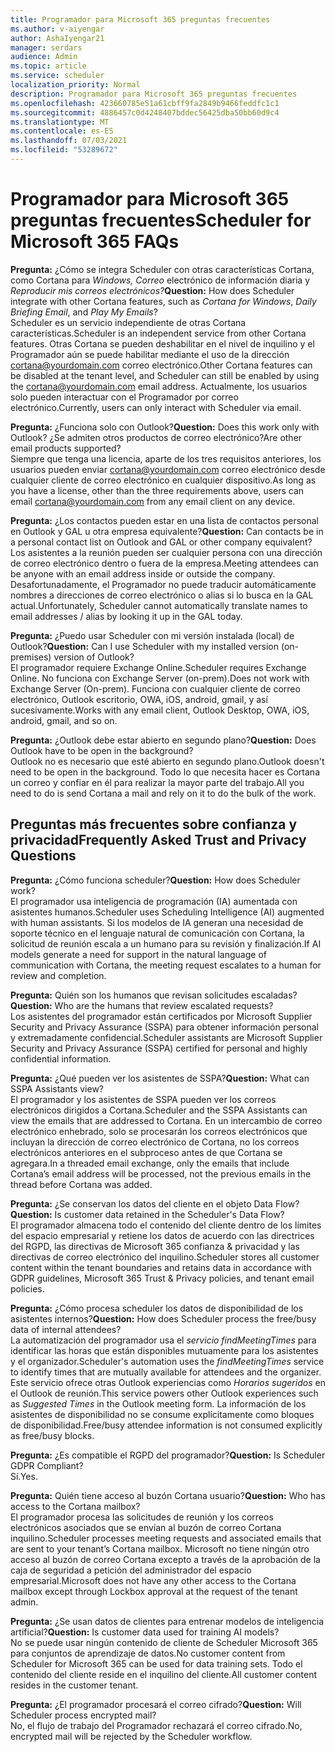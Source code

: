 ```yaml
---
title: Programador para Microsoft 365 preguntas frecuentes
ms.author: v-aiyengar
author: AshaIyengar21
manager: serdars
audience: Admin
ms.topic: article
ms.service: scheduler
localization_priority: Normal
description: Programador para Microsoft 365 preguntas frecuentes
ms.openlocfilehash: 423660785e51a61cbff9fa2849b9466feddfc1c1
ms.sourcegitcommit: 4886457c0d4248407bddec56425dba50bb60d9c4
ms.translationtype: MT
ms.contentlocale: es-ES
ms.lasthandoff: 07/03/2021
ms.locfileid: "53289672"
---
```

# <a name="scheduler-for-microsoft-365-faqs"></a><span data-ttu-id="9bd9e-103">Programador para Microsoft 365 preguntas frecuentes</span><span class="sxs-lookup"><span data-stu-id="9bd9e-103">Scheduler for Microsoft 365 FAQs</span></span>

<span data-ttu-id="9bd9e-104">**Pregunta:** ¿Cómo se integra Scheduler con otras características Cortana, como Cortana para *Windows,* *Correo* electrónico de información diaria y *Reproducir mis correos electrónicos?*</span><span class="sxs-lookup"><span data-stu-id="9bd9e-104">**Question:** How does Scheduler integrate with other Cortana features, such as *Cortana for Windows*, *Daily Briefing Email*, and *Play My Emails*?</span></span></br>
<span data-ttu-id="9bd9e-105">Scheduler es un servicio independiente de otras Cortana características.</span><span class="sxs-lookup"><span data-stu-id="9bd9e-105">Scheduler is an independent service from other Cortana features.</span></span> <span data-ttu-id="9bd9e-106">Otras Cortana se pueden deshabilitar en el nivel de inquilino y el Programador aún se puede habilitar mediante el uso de la dirección cortana@yourdomain.com correo electrónico.</span><span class="sxs-lookup"><span data-stu-id="9bd9e-106">Other Cortana features can be disabled at the tenant level, and Scheduler can still be enabled by using the cortana@yourdomain.com email address.</span></span> <span data-ttu-id="9bd9e-107">Actualmente, los usuarios solo pueden interactuar con el Programador por correo electrónico.</span><span class="sxs-lookup"><span data-stu-id="9bd9e-107">Currently, users can only interact with Scheduler via email.</span></span>

<span data-ttu-id="9bd9e-108">**Pregunta:** ¿Funciona solo con Outlook?</span><span class="sxs-lookup"><span data-stu-id="9bd9e-108">**Question:** Does this work only with Outlook?</span></span> <span data-ttu-id="9bd9e-109">¿Se admiten otros productos de correo electrónico?</span><span class="sxs-lookup"><span data-stu-id="9bd9e-109">Are other email products supported?</span></span></br>
<span data-ttu-id="9bd9e-110">Siempre que tenga una licencia, aparte de los tres requisitos anteriores, los usuarios pueden enviar cortana@yourdomain.com correo electrónico desde cualquier cliente de correo electrónico en cualquier dispositivo.</span><span class="sxs-lookup"><span data-stu-id="9bd9e-110">As long as you have a license, other than the three requirements above, users can email cortana@yourdomain.com from any email client on any device.</span></span>

<span data-ttu-id="9bd9e-111">**Pregunta:** ¿Los contactos pueden estar en una lista de contactos personal en Outlook y GAL u otra empresa equivalente?</span><span class="sxs-lookup"><span data-stu-id="9bd9e-111">**Question:** Can contacts be in a personal contact list on Outlook and GAL or other company equivalent?</span></span></br>
<span data-ttu-id="9bd9e-112">Los asistentes a la reunión pueden ser cualquier persona con una dirección de correo electrónico dentro o fuera de la empresa.</span><span class="sxs-lookup"><span data-stu-id="9bd9e-112">Meeting attendees can be anyone with an email address inside or outside the company.</span></span> <span data-ttu-id="9bd9e-113">Desafortunadamente, el Programador no puede traducir automáticamente nombres a direcciones de correo electrónico o alias si lo busca en la GAL actual.</span><span class="sxs-lookup"><span data-stu-id="9bd9e-113">Unfortunately, Scheduler cannot automatically translate names to email addresses / alias by looking it up in the GAL today.</span></span>

<span data-ttu-id="9bd9e-114">**Pregunta:** ¿Puedo usar Scheduler con mi versión instalada (local) de Outlook?</span><span class="sxs-lookup"><span data-stu-id="9bd9e-114">**Question:** Can I use Scheduler with my installed version (on-premises) version of Outlook?</span></span></br>
<span data-ttu-id="9bd9e-115">El programador requiere Exchange Online.</span><span class="sxs-lookup"><span data-stu-id="9bd9e-115">Scheduler requires Exchange Online.</span></span> <span data-ttu-id="9bd9e-116">No funciona con Exchange Server (on-prem).</span><span class="sxs-lookup"><span data-stu-id="9bd9e-116">Does not work with Exchange Server (On-prem).</span></span> <span data-ttu-id="9bd9e-117">Funciona con cualquier cliente de correo electrónico, Outlook escritorio, OWA, iOS, android, gmail, y así sucesivamente.</span><span class="sxs-lookup"><span data-stu-id="9bd9e-117">Works with any email client, Outlook Desktop, OWA, iOS, android, gmail, and so on.</span></span>

<span data-ttu-id="9bd9e-118">**Pregunta:** ¿Outlook debe estar abierto en segundo plano?</span><span class="sxs-lookup"><span data-stu-id="9bd9e-118">**Question:** Does Outlook have to be open in the background?</span></span></br>
<span data-ttu-id="9bd9e-119">Outlook no es necesario que esté abierto en segundo plano.</span><span class="sxs-lookup"><span data-stu-id="9bd9e-119">Outlook doesn't need to be open in the background.</span></span> <span data-ttu-id="9bd9e-120">Todo lo que necesita hacer es Cortana un correo y confiar en él para realizar la mayor parte del trabajo.</span><span class="sxs-lookup"><span data-stu-id="9bd9e-120">All you need to do is send Cortana a mail and rely on it to do the bulk of the work.</span></span>

## <a name="frequently-asked-trust-and-privacy-questions"></a><span data-ttu-id="9bd9e-121">Preguntas más frecuentes sobre confianza y privacidad</span><span class="sxs-lookup"><span data-stu-id="9bd9e-121">Frequently Asked Trust and Privacy Questions</span></span>

<span data-ttu-id="9bd9e-122">**Pregunta:** ¿Cómo funciona scheduler?</span><span class="sxs-lookup"><span data-stu-id="9bd9e-122">**Question:** How does Scheduler work?</span></span></br>
<span data-ttu-id="9bd9e-123">El programador usa inteligencia de programación (IA) aumentada con asistentes humanos.</span><span class="sxs-lookup"><span data-stu-id="9bd9e-123">Scheduler uses Scheduling Intelligence (AI) augmented with human assistants.</span></span> <span data-ttu-id="9bd9e-124">Si los modelos de IA generan una necesidad de soporte técnico en el lenguaje natural de comunicación con Cortana, la solicitud de reunión escala a un humano para su revisión y finalización.</span><span class="sxs-lookup"><span data-stu-id="9bd9e-124">If AI models generate a need for support in the natural language of communication with Cortana, the meeting request escalates to a human for review and completion.</span></span>

<span data-ttu-id="9bd9e-125">**Pregunta:** Quién son los humanos que revisan solicitudes escaladas?</span><span class="sxs-lookup"><span data-stu-id="9bd9e-125">**Question:** Who are the humans that review escalated requests?</span></span> </br>
<span data-ttu-id="9bd9e-126">Los asistentes del programador están certificados por Microsoft Supplier Security and Privacy Assurance (SSPA) para obtener información personal y extremadamente confidencial.</span><span class="sxs-lookup"><span data-stu-id="9bd9e-126">Scheduler assistants are Microsoft Supplier Security and Privacy Assurance (SSPA) certified for personal and highly confidential information.</span></span>

<span data-ttu-id="9bd9e-127">**Pregunta:** ¿Qué pueden ver los asistentes de SSPA?</span><span class="sxs-lookup"><span data-stu-id="9bd9e-127">**Question:** What can SSPA Assistants view?</span></span></br>
<span data-ttu-id="9bd9e-128">El programador y los asistentes de SSPA pueden ver los correos electrónicos dirigidos a Cortana.</span><span class="sxs-lookup"><span data-stu-id="9bd9e-128">Scheduler and the SSPA Assistants can view  the emails that are addressed to Cortana.</span></span> <span data-ttu-id="9bd9e-129">En un intercambio de correo electrónico enhebrado, solo se procesarán los correos electrónicos que incluyan la dirección de correo electrónico de Cortana, no los correos electrónicos anteriores en el subproceso antes de que Cortana se agregara.</span><span class="sxs-lookup"><span data-stu-id="9bd9e-129">In a threaded email exchange, only the emails that include Cortana’s email address will be processed, not the previous emails in the thread before Cortana was added.</span></span>

<span data-ttu-id="9bd9e-130">**Pregunta:** ¿Se conservan los datos del cliente en el objeto Data Flow?</span><span class="sxs-lookup"><span data-stu-id="9bd9e-130">**Question:** Is customer data retained in the Scheduler's Data Flow?</span></span> </br>
<span data-ttu-id="9bd9e-131">El programador almacena todo el contenido del cliente dentro de los límites del espacio empresarial y retiene los datos de acuerdo con las directrices del RGPD, las directivas de Microsoft 365 confianza & privacidad y las directivas de correo electrónico del inquilino.</span><span class="sxs-lookup"><span data-stu-id="9bd9e-131">Scheduler stores all customer content within the tenant boundaries and retains data in accordance with GDPR guidelines, Microsoft 365 Trust & Privacy policies, and tenant email policies.</span></span>

<span data-ttu-id="9bd9e-132">**Pregunta:** ¿Cómo procesa scheduler los datos de disponibilidad de los asistentes internos?</span><span class="sxs-lookup"><span data-stu-id="9bd9e-132">**Question:** How does Scheduler process the free/busy data of internal attendees?</span></span> </br>
<span data-ttu-id="9bd9e-133">La automatización del programador usa el *servicio findMeetingTimes* para identificar las horas que están disponibles mutuamente para los asistentes y el organizador.</span><span class="sxs-lookup"><span data-stu-id="9bd9e-133">Scheduler's automation uses the *findMeetingTimes* service to identify times that are mutually available for attendees and the organizer.</span></span> <span data-ttu-id="9bd9e-134">Este servicio ofrece otras Outlook experiencias como *Horarios sugeridos* en el Outlook de reunión.</span><span class="sxs-lookup"><span data-stu-id="9bd9e-134">This service powers other Outlook experiences such as *Suggested Times* in the Outlook meeting form.</span></span> <span data-ttu-id="9bd9e-135">La información de los asistentes de disponibilidad no se consume explícitamente como bloques de disponibilidad.</span><span class="sxs-lookup"><span data-stu-id="9bd9e-135">Free/busy attendee information is not consumed explicitly as free/busy blocks.</span></span>

<span data-ttu-id="9bd9e-136">**Pregunta:** ¿Es compatible el RGPD del programador?</span><span class="sxs-lookup"><span data-stu-id="9bd9e-136">**Question:** Is Scheduler GDPR Compliant?</span></span> </br>
<span data-ttu-id="9bd9e-137">Sí.</span><span class="sxs-lookup"><span data-stu-id="9bd9e-137">Yes.</span></span>

<span data-ttu-id="9bd9e-138">**Pregunta:** Quién tiene acceso al buzón Cortana usuario?</span><span class="sxs-lookup"><span data-stu-id="9bd9e-138">**Question:** Who has access to the Cortana mailbox?</span></span> </br>
<span data-ttu-id="9bd9e-139">El programador procesa las solicitudes de reunión y los correos electrónicos asociados que se envían al buzón de correo Cortana inquilino.</span><span class="sxs-lookup"><span data-stu-id="9bd9e-139">Scheduler processes meeting requests and associated emails that are sent to your tenant’s Cortana mailbox.</span></span> <span data-ttu-id="9bd9e-140">Microsoft no tiene ningún otro acceso al buzón de correo Cortana excepto a través de la aprobación de la caja de seguridad a petición del administrador del espacio empresarial.</span><span class="sxs-lookup"><span data-stu-id="9bd9e-140">Microsoft does not have any other access to the Cortana mailbox except through Lockbox approval at the request of the tenant admin.</span></span>

<span data-ttu-id="9bd9e-141">**Pregunta:** ¿Se usan datos de clientes para entrenar modelos de inteligencia artificial?</span><span class="sxs-lookup"><span data-stu-id="9bd9e-141">**Question:** Is customer data used for training AI models?</span></span></br>
<span data-ttu-id="9bd9e-142">No se puede usar ningún contenido de cliente de Scheduler Microsoft 365 para conjuntos de aprendizaje de datos.</span><span class="sxs-lookup"><span data-stu-id="9bd9e-142">No customer content from Scheduler for Microsoft 365 can be used for data training sets.</span></span> <span data-ttu-id="9bd9e-143">Todo el contenido del cliente reside en el inquilino del cliente.</span><span class="sxs-lookup"><span data-stu-id="9bd9e-143">All customer content resides in the customer tenant.</span></span>

<span data-ttu-id="9bd9e-144">**Pregunta:** ¿El programador procesará el correo cifrado?</span><span class="sxs-lookup"><span data-stu-id="9bd9e-144">**Question:** Will Scheduler process encrypted mail?</span></span></br>
<span data-ttu-id="9bd9e-145">No, el flujo de trabajo del Programador rechazará el correo cifrado.</span><span class="sxs-lookup"><span data-stu-id="9bd9e-145">No, encrypted mail will be rejected by the Scheduler workflow.</span></span>
